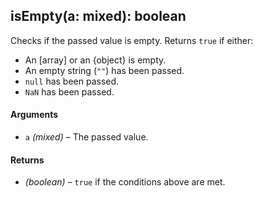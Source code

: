 ## isEmpty(a: mixed): boolean

Checks if the passed value is empty. Returns `true` if either:

* An [array] or an {object} is empty.
* An empty string (`""`) has been passed.
* `null` has been passed.
* `NaN` has been passed.

#### Arguments

* `a` *(mixed)* – The passed value.

#### Returns

* *(boolean)* – `true` if the conditions above are met.
